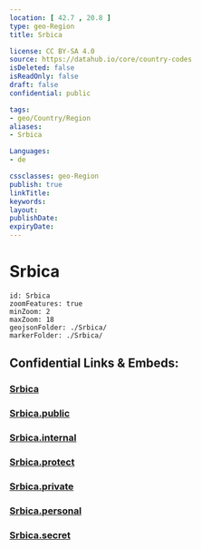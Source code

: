 ```yaml
---
location: [ 42.7 , 20.8 ] 
type: geo-Region
title: Srbica

license: CC BY-SA 4.0
source: https://datahub.io/core/country-codes
isDeleted: false
isReadOnly: false
draft: false
confidential: public

tags:
- geo/Country/Region
aliases:
- Srbica

Languages:
- de

cssclasses: geo-Region
publish: true
linkTitle: 
keywords: 
layout: 
publishDate: 
expiryDate: 
---
```


# Srbica

```leaflet
id: Srbica
zoomFeatures: true 
minZoom: 2 
maxZoom: 18
geojsonFolder: ./Srbica/
markerFolder: ./Srbica/
```


## Confidential Links & Embeds: 

### [Srbica](/_Standards/Earth/Continent/Europe/Europe~South/Kosovo/districts~Kosovo/Kosovska_Mitrovica/counties~Kosovska_Mitrovica/Srbica.md) 

### [Srbica.public](/_public/Earth/Continent/Europe/Europe~South/Kosovo/districts~Kosovo/Kosovska_Mitrovica/counties~Kosovska_Mitrovica/Srbica.public.md) 

### [Srbica.internal](/_internal/Earth/Continent/Europe/Europe~South/Kosovo/districts~Kosovo/Kosovska_Mitrovica/counties~Kosovska_Mitrovica/Srbica.internal.md) 

### [Srbica.protect](/_protect/Earth/Continent/Europe/Europe~South/Kosovo/districts~Kosovo/Kosovska_Mitrovica/counties~Kosovska_Mitrovica/Srbica.protect.md) 

### [Srbica.private](/_private/Earth/Continent/Europe/Europe~South/Kosovo/districts~Kosovo/Kosovska_Mitrovica/counties~Kosovska_Mitrovica/Srbica.private.md) 

### [Srbica.personal](/_personal/Earth/Continent/Europe/Europe~South/Kosovo/districts~Kosovo/Kosovska_Mitrovica/counties~Kosovska_Mitrovica/Srbica.personal.md) 

### [Srbica.secret](/_secret/Earth/Continent/Europe/Europe~South/Kosovo/districts~Kosovo/Kosovska_Mitrovica/counties~Kosovska_Mitrovica/Srbica.secret.md)

